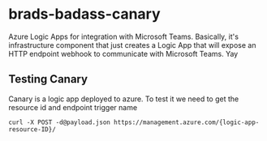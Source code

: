 # brads-badass-canary

Azure Logic Apps for integration with Microsoft Teams. Basically, it's infrastructure component that just creates a Logic App that will expose an HTTP endpoint webhook to communicate with Microsoft Teams. Yay


## Testing Canary

Canary is a logic app deployed to azure. To test it we need to get the resource id and endpoint trigger name

```
curl -X POST -d@payload.json https://management.azure.com/{logic-app-resource-ID}/
```